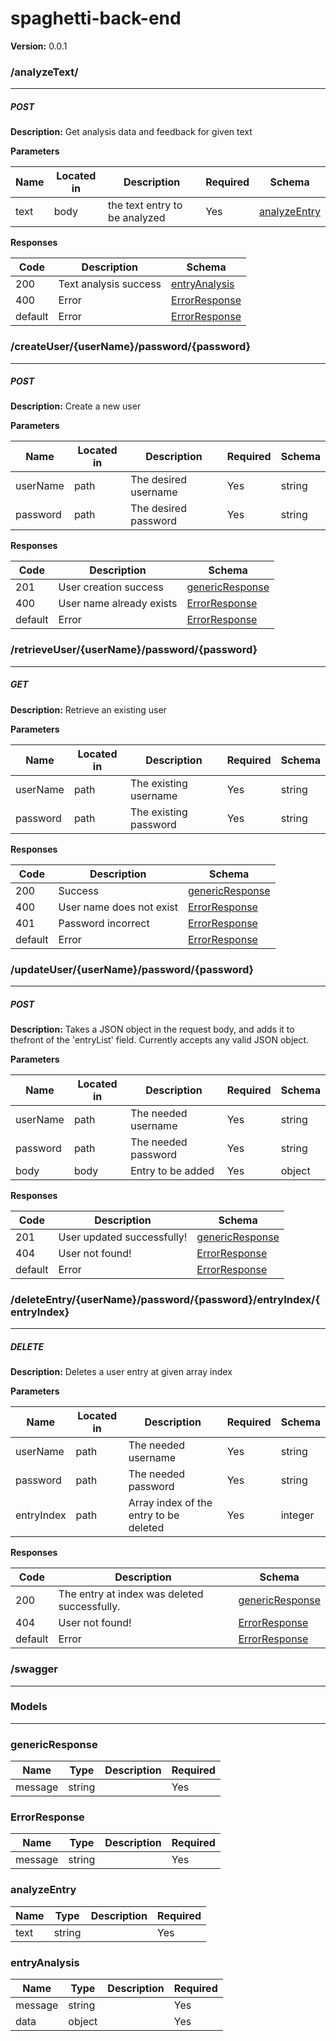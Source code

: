 spaghetti-back-end
==================
**Version:** 0.0.1

### /analyzeText/
---
##### ***POST***
**Description:** Get analysis data and feedback for given text

**Parameters**

| Name | Located in | Description | Required | Schema |
| ---- | ---------- | ----------- | -------- | ---- |
| text | body | the text entry to be analyzed | Yes | [analyzeEntry](#analyzeentry) |

**Responses**

| Code | Description | Schema |
| ---- | ----------- | ------ |
| 200 | Text analysis success | [entryAnalysis](#entryanalysis) |
| 400 | Error | [ErrorResponse](#errorresponse) |
| default | Error | [ErrorResponse](#errorresponse) |

### /createUser/{userName}/password/{password}
---
##### ***POST***
**Description:** Create a new user

**Parameters**

| Name | Located in | Description | Required | Schema |
| ---- | ---------- | ----------- | -------- | ---- |
| userName | path | The desired username | Yes | string |
| password | path | The desired password | Yes | string |

**Responses**

| Code | Description | Schema |
| ---- | ----------- | ------ |
| 201 | User creation success | [genericResponse](#genericresponse) |
| 400 | User name already exists | [ErrorResponse](#errorresponse) |
| default | Error | [ErrorResponse](#errorresponse) |

### /retrieveUser/{userName}/password/{password}
---
##### ***GET***
**Description:** Retrieve an existing user

**Parameters**

| Name | Located in | Description | Required | Schema |
| ---- | ---------- | ----------- | -------- | ---- |
| userName | path | The existing username | Yes | string |
| password | path | The existing password | Yes | string |

**Responses**

| Code | Description | Schema |
| ---- | ----------- | ------ |
| 200 | Success | [genericResponse](#genericresponse) |
| 400 | User name does not exist | [ErrorResponse](#errorresponse) |
| 401 | Password incorrect | [ErrorResponse](#errorresponse) |
| default | Error | [ErrorResponse](#errorresponse) |

### /updateUser/{userName}/password/{password}
---
##### ***POST***
**Description:** Takes a JSON object in the request body, and adds it to thefront of the 'entryList' field. Currently accepts any valid JSON object.

**Parameters**

| Name | Located in | Description | Required | Schema |
| ---- | ---------- | ----------- | -------- | ---- |
| userName | path | The needed username | Yes | string |
| password | path | The needed password | Yes | string |
| body | body | Entry to be added | Yes | object |

**Responses**

| Code | Description | Schema |
| ---- | ----------- | ------ |
| 201 | User updated successfully! | [genericResponse](#genericresponse) |
| 404 | User not found! | [ErrorResponse](#errorresponse) |
| default | Error | [ErrorResponse](#errorresponse) |

### /deleteEntry/{userName}/password/{password}/entryIndex/{entryIndex}
---
##### ***DELETE***
**Description:** Deletes a user entry at given array index

**Parameters**

| Name | Located in | Description | Required | Schema |
| ---- | ---------- | ----------- | -------- | ---- |
| userName | path | The needed username | Yes | string |
| password | path | The needed password | Yes | string |
| entryIndex | path | Array index of the entry to be deleted | Yes | integer |

**Responses**

| Code | Description | Schema |
| ---- | ----------- | ------ |
| 200 | The entry at index was deleted successfully. | [genericResponse](#genericresponse) |
| 404 | User not found! | [ErrorResponse](#errorresponse) |
| default | Error | [ErrorResponse](#errorresponse) |

### /swagger
---
### Models
---

### genericResponse  

| Name | Type | Description | Required |
| ---- | ---- | ----------- | -------- |
| message | string |  | Yes |

### ErrorResponse  

| Name | Type | Description | Required |
| ---- | ---- | ----------- | -------- |
| message | string |  | Yes |

### analyzeEntry  

| Name | Type | Description | Required |
| ---- | ---- | ----------- | -------- |
| text | string |  | Yes |

### entryAnalysis  

| Name | Type | Description | Required |
| ---- | ---- | ----------- | -------- |
| message | string |  | Yes |
| data | object |  | Yes |